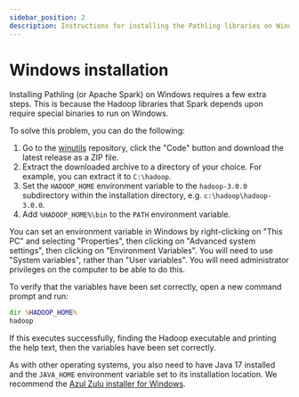 ```yaml
---
sidebar_position: 2
description: Instructions for installing the Pathling libraries on Windows.
---
```


# Windows installation

Installing Pathling (or Apache Spark) on Windows requires a few extra steps.
This is because the Hadoop libraries that Spark depends upon require special
binaries to run on Windows.

To solve this problem, you can do the following:

1. Go to the [winutils](https://github.com/steveloughran/winutils) repository,
   click the "Code" button and download the latest release as a ZIP file.
2. Extract the downloaded archive to a directory of your choice. For example,
   you can extract it to `C:\hadoop`.
3. Set the `HADOOP_HOME` environment variable to the `hadoop-3.0.0` subdirectory
   within the installation directory, e.g. `c:\hadoop\hadoop-3.0.0`.
4. Add `%HADOOP_HOME%\bin` to the `PATH` environment variable.

You can set an environment variable in Windows by right-clicking on "This PC"
and selecting "Properties", then clicking on "Advanced system settings", then
clicking on "Environment Variables". You will need to use "System variables",
rather than "User variables". You will need administrator privileges on
the computer to be able to do this.

To verify that the variables have been set correctly, open a new command prompt
and run:

```cmd
dir %HADOOP_HOME%
hadoop
```

If this executes successfully, finding the Hadoop executable and printing the 
help text, then the variables have been set correctly.

As with other operating systems, you also need to have Java 17 installed and
the `JAVA_HOME` environment variable set to its installation location. We
recommend
the [Azul Zulu installer for Windows](https://www.azul.com/downloads/?version=java-17-lts&os=windows&package=jdk#zulu).

